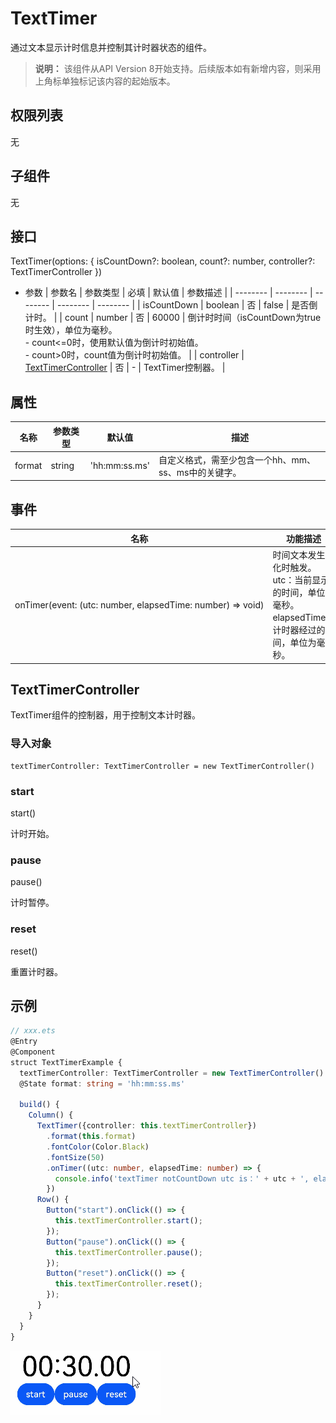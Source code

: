 # TextTimer

通过文本显示计时信息并控制其计时器状态的组件。

>  **说明：**
> 该组件从API Version 8开始支持。后续版本如有新增内容，则采用上角标单独标记该内容的起始版本。


## 权限列表

无


## 子组件

无


## 接口

TextTimer(options: { isCountDown?: boolean, count?: number, controller?: TextTimerController })

- 参数
  | 参数名 | 参数类型 | 必填 | 默认值 | 参数描述 |
  | -------- | -------- | -------- | -------- | -------- |
  | isCountDown | boolean | 否 | false | 是否倒计时。 |
  | count | number | 否 | 60000 | 倒计时时间（isCountDown为true时生效），单位为毫秒。<br/>-&nbsp;count&lt;=0时，使用默认值为倒计时初始值。<br/>-&nbsp;count&gt;0时，count值为倒计时初始值。 |
  | controller | [TextTimerController](#texttimercontroller) | 否 | - | TextTimer控制器。 |

## 属性

| 名称 | 参数类型 | 默认值 | 描述 |
| -------- | -------- | -------- | -------- |
| format | string | 'hh:mm:ss.ms' | 自定义格式，需至少包含一个hh、mm、ss、ms中的关键字。 |


## 事件

| 名称 | 功能描述 |
| -------- | -------- |
| onTimer(event:&nbsp;(utc:&nbsp;number,&nbsp;elapsedTime:&nbsp;number)&nbsp;=&gt;&nbsp;void) | 时间文本发生变化时触发。<br/>utc：当前显示的时间，单位为毫秒。<br/>elapsedTime：计时器经过的时间，单位为毫秒。 |


## TextTimerController

TextTimer组件的控制器，用于控制文本计时器。

### 导入对象

```
textTimerController: TextTimerController = new TextTimerController()

```

### start

start()

计时开始。

### pause

pause()

计时暂停。

### reset

reset()

重置计时器。


## 示例

```ts
// xxx.ets
@Entry
@Component
struct TextTimerExample {
  textTimerController: TextTimerController = new TextTimerController()
  @State format: string = 'hh:mm:ss.ms'

  build() {
    Column() {
      TextTimer({controller: this.textTimerController})
        .format(this.format)
        .fontColor(Color.Black)
        .fontSize(50)
        .onTimer((utc: number, elapsedTime: number) => {
          console.info('textTimer notCountDown utc is：' + utc + ', elapsedTime: ' + elapsedTime)
        })
      Row() {
        Button("start").onClick(() => {
          this.textTimerController.start();
        });
        Button("pause").onClick(() => {
          this.textTimerController.pause();
        });
        Button("reset").onClick(() => {
          this.textTimerController.reset();
        });
      }
    }
  }
}
```


![zh-cn_image_0000001251007721](figures/zh-cn_image_0000001251007721.gif)
